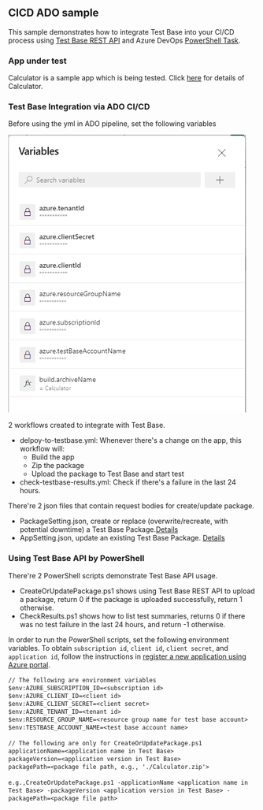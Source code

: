 ## CICD ADO sample
This sample demonstrates how to integrate Test Base into your CI/CD process using [Test Base REST API](https://docs.microsoft.com/en-us/rest/api/testbase/) and Azure DevOps [PowerShell Task](https://docs.microsoft.com/en-us/azure/devops/pipelines/tasks/utility/powershell?view=azure-devops).

### App under test
Calculator is a sample app which is being tested. Click [here](../../../Sample-App-Src/Calculator) for details of Calculator.

### Test Base Integration via ADO CI/CD
Before using the yml in ADO pipeline, set the following variables

![DevOps variables](./ADOVariables.png)

2 workflows created to integrate with Test Base.
- delpoy-to-testbase.yml: Whenever there's a change on the app, this workflow will:
    - Build the app
    - Zip the package
    - Upload the package to Test Base and start test
- check-testbase-results.yml: Check if there's a failure in the last 24 hours.

There're 2 json files that contain request bodies for create/update package.
- PackageSetting.json, create or replace (overwrite/recreate, with potential downtime) a Test Base Package.[Details](https://docs.microsoft.com/en-us/rest/api/testbase/packages/create?tabs=HTTP#request-body)
- AppSetting.json, update an existing Test Base Package. [Details](https://docs.microsoft.com/en-us/rest/api/testbase/packages/update?tabs=HTTP#request-body)

### Using Test Base API by PowerShell
There're 2 PowerShell scripts demonstrate Test Base API usage.
- CreateOrUpdatePackage.ps1 shows using Test Base REST API to upload a package, return 0 if the package is uploaded successfully, return 1 otherwise.
- CheckResults.ps1 shows how to list test summaries,
returns 0 if there was no test failure in the last 24 hours, and return -1 otherwise.

In order to run the PowerShell scripts, set the following environment variables. To obtain `subscription id`, `client id`, `client secret`, and `application id`, follow the instructions in [register a new application using Azure portal](https://docs.microsoft.com/en-us/azure/active-directory/develop/howto-create-service-principal-portal).

```
// The following are environment variables
$env:AZURE_SUBSCRIPTION_ID=<subscription id>
$env:AZURE_CLIENT_ID=<client id>
$env:AZURE_CLIENT_SECRET=<client secret>
$env:AZURE_TENANT_ID=<tenant id>
$env:RESOURCE_GROUP_NAME=<resource group name for test base account>
$env:TESTBASE_ACCOUNT_NAME=<test base account name>

// The following are only for CreateOrUpdatePackage.ps1
applicationName=<application name in Test Base>
packageVersion=<application version in Test Base>
packagePath=<package file path, e.g., './Calculator.zip'>

e.g.,CreateOrUpdatePackage.ps1 -applicationName <application name in Test Base> -packageVersion <application version in Test Base> -packagePath=<package file path>
```
